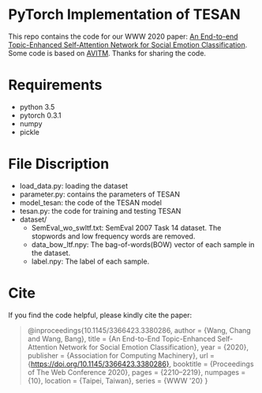 # PyTorch Implementation of TESAN

This repo contains the code for our WWW 2020 paper: [An End-to-end Topic-Enhanced Self-Attention Network for Social Emotion Classification](https://dl.acm.org/doi/10.1145/3366423.3380286). Some code is based on [AVITM](https://github.com/hyqneuron/pytorch-avitm). Thanks for sharing the code.

# Requirements

- python 3.5
- pytorch 0.3.1
- numpy
- pickle

# File Discription

- load_data.py: loading the dataset
- parameter.py: contains the parameters of TESAN
- model_tesan: the code of the TESAN model
- tesan.py: the code for training and testing TESAN
- dataset/
  - SemEval_wo_swltf.txt: SemEval 2007 Task 14 dataset. The stopwords and low frequency words are removed.
  - data_bow_ltf.npy: The bag-of-words(BOW) vector of each sample in the dataset.
  - label.npy: The label of each sample.

# Cite
  
If you find the code helpful, please kindly cite the paper:

>@inproceedings{10.1145/3366423.3380286,
author = {Wang, Chang and Wang, Bang},
title = {An End-to-End Topic-Enhanced Self-Attention Network for Social Emotion Classification},
year = {2020},
publisher = {Association for Computing Machinery},
url = {https://doi.org/10.1145/3366423.3380286},
booktitle = {Proceedings of The Web Conference 2020},
pages = {2210–2219},
numpages = {10},
location = {Taipei, Taiwan},
series = {WWW '20}
}